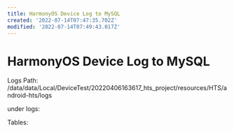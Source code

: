 ```yaml
---
title: HarmonyOS Device Log to MySQL
created: '2022-07-14T07:47:35.702Z'
modified: '2022-07-14T07:49:43.017Z'
---
```


# HarmonyOS Device Log to MySQL

Logs Path:
/data/data/Local/DeviceTest/20220406163617_hts_project/resources/HTS/android-hts/logs

under logs:


Tables:


